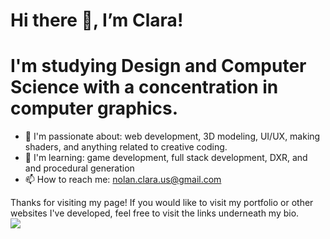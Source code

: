 # Hi there 👋, I’m Clara! 
# I'm studying Design and Computer Science with a concentration in computer graphics.

- 🤍 I'm passionate about: web development, 3D modeling, UI/UX, making shaders, and anything related to creative coding.
- 🌱 I'm learning: game development, full stack development, DXR, and and procedural generation
- 📫 How to reach me: nolan.clara.us@gmail.com

Thanks for visiting my page! If you would like to visit my portfolio or other websites I've developed, feel free to visit the links underneath my bio. <br>
<a href="https://github.com/anuraghazra/github-readme-stats"><img align="center" src="https://github-readme-stats.vercel.app/api/top-langs/?username=clara-nolan&theme=dracula&layout=compact&hide_border=true" /></a> 




<!--
**clara-nolan/clara-nolan** is a ✨ _special_ ✨ repository because its `README.md` (this file) appears on your GitHub profile.

Here are some ideas to get you started:

- 🔭 I’m currently working on ...
- 🌱 I’m currently learning ...
- 👯 I’m looking to collaborate on ...
- 🤔 I’m looking for help with ...
- 💬 Ask me about ...
- 📫 How to reach me: ...
- 😄 Pronouns: ...
- ⚡ Fun fact: ...
-->
